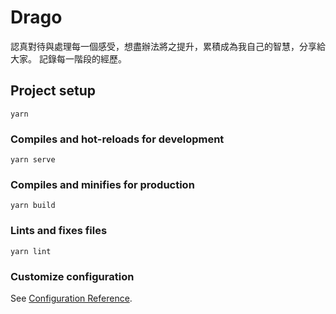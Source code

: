 # Drago 

認真對待與處理每一個感受，想盡辦法將之提升，累積成為我自己的智慧，分享給大家。
記錄每一階段的經歷。


## Project setup
```
yarn
```

### Compiles and hot-reloads for development
```
yarn serve
```

### Compiles and minifies for production
```
yarn build
```

### Lints and fixes files
```
yarn lint
```

### Customize configuration
See [Configuration Reference](https://cli.vuejs.org/config/).
